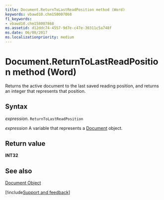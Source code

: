 ```yaml
---
title: Document.ReturnToLastReadPosition method (Word)
keywords: vbawd10.chm158007868
f1_keywords:
- vbawd10.chm158007868
ms.assetid: d12ddc74-4557-9d7e-c47e-36311c5a748f
ms.date: 06/08/2017
ms.localizationpriority: medium
---
```



# Document.ReturnToLastReadPosition method (Word)

Returns the active document to the last saved reading position, and returns an integer that represents that position.


## Syntax

_expression_. `ReturnToLastReadPosition`

_expression_ A variable that represents a [Document](./Word.Document.md) object.


## Return value

 **INT32**


## See also


[Document Object](Word.Document.md)

[!include[Support and feedback](~/includes/feedback-boilerplate.md)]